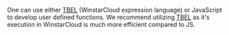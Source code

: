 One can use either [TBEL](/docs/{{docsPrefix}}user-guide/tbel/) (WinstarCloud expression language) or JavaScript to develop user defined functions. 
We recommend utilizing [TBEL](/docs/{{docsPrefix}}user-guide/tbel/) as it's execution in WinstarCloud is much more efficient compared to JS.